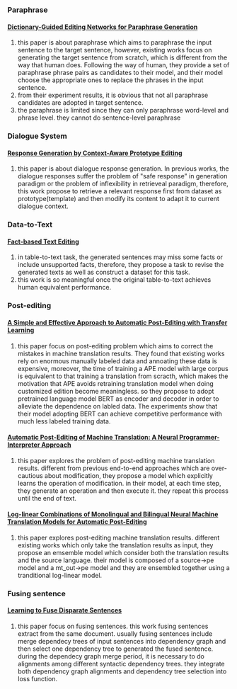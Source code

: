 ### Paraphrase

#### [Dictionary-Guided Editing Networks for Paraphrase Generation](https://arxiv.org/abs/1806.08077)
  1. this paper is about paraphrase which aims to paraphrase the input sentence to the target sentence, however, existing works focus on generating the target sentence from scratch, which is different from the way that human does. Following the way of human, they provide a set of paraphrase phrase pairs as candidates to their model, and their model choose the appropriate ones to replace the phrases in the input sentence. 
  2. from their experiment results, it is obvious that not all paraphrase candidates are adopted in target sentence. 
  3. the paraphrase is limited since they can only paraphrase word-level and phrase level. they cannot do sentence-level paraphrase

### Dialogue System
#### [Response Generation by Context-Aware Prototype Editing](https://arxiv.org/abs/1806.07042)
  1. this paper is about dialogue response generation. In previous works, the dialogue responses suffer the problem of "safe response" in generation paradigm or the problem of inflexibility in retrieveal paradigm, therefore, this work propose to retrieve a relevant response first from dataset as prototype(template) and then modify its content to adapt it to current dialogue context.

### Data-to-Text
#### [Fact-based Text Editing](https://www.aclweb.org/anthology/2020.acl-main.17.pdf)
1. in table-to-text task, the generated sentences may miss some facts or include unsupported facts, therefore, they propose a task to revise the generated texts as well as construct a dataset for this task.
2. this work is so meaningful once the original table-to-text achieves human equivalent performance.

### Post-editing
#### [A Simple and Effective Approach to Automatic Post-Editing with Transfer Learning](https://www.aclweb.org/anthology/P19-1292/)
1. this paper focus on post-editing problem which aims to correct the mistakes in machine translation results. They found that existing works rely on enormous manually labeled data and annoating these data is expensive, moreover, the time of training a APE model with large corpus is equivalent to that training a translation from scracth, which makes the motivation that APE avoids retraining translation model when doing customized edition become meaningless. so they propose to adopt pretrained language model BERT as encoder and decoder in order to alleviate the dependence on labled data. The experiments show that their model adopting BERT can achieve competitive performance with much less labeled training data. 

#### [Automatic Post-Editing of Machine Translation: A Neural Programmer-Interpreter Approach]()
1. this paper explores the problem of post-editing machine translation results. different from previous end-to-end approaches which are over-cautious about modification, they propose a model which explicitly learns the operation of modification. in their model, at each time step, they generate an operation and then execute it. they repeat this process until the end of text. 


#### [Log-linear Combinations of Monolingual and Bilingual Neural Machine Translation Models for Automatic Post-Editing]()
1. this paper explores post-editing machine translation results. different existing works which only take the translation results as input, they propose an emsemble model which consider both the translation results and the source language. their model is composed of a source->pe model and a mt_out->pe model and they are ensembled together using a tranditional log-linear model.

### Fusing sentence
#### [Learning to Fuse Disparate Sentences](https://www.aclweb.org/anthology/W11-1607/)
1. this paper focus on fusing sentences. this work fusing sentences extract from the same document. usually fusing sentences include merge dependecy trees of input sentences into dependency graph and then select one dependency tree to generated the fused sentence. during the dependecy graph merge period, it is necessary to do alignments among different syntactic dependency trees. they integrate both dependency graph alignments and dependency tree selection into loss function.
